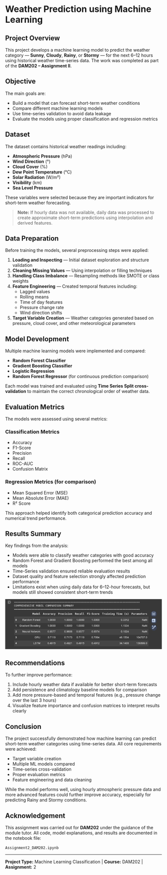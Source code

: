 # Weather Prediction using Machine Learning

## Project Overview

This project develops a machine learning model to predict the weather category — **Sunny**, **Cloudy**, **Rainy**, or **Stormy** — for the next 6–12 hours using historical weather time-series data. The work was completed as part of the **DAM202 – Assignment II**.

## Objective

The main goals are:

- Build a model that can forecast short-term weather conditions
- Compare different machine learning models
- Use time-series validation to avoid data leakage
- Evaluate the models using proper classification and regression metrics

## Dataset

The dataset contains historical weather readings including:

- **Atmospheric Pressure** (hPa)
- **Wind Direction** (°)
- **Cloud Cover** (%)
- **Dew Point Temperature** (°C)
- **Solar Radiation** (W/m²)
- **Visibility** (km)
- **Sea Level Pressure**

These variables were selected because they are important indicators for short-term weather forecasting.

> **Note:** If hourly data was not available, daily data was processed to create approximate short-term predictions using interpolation and derived features.

## Data Preparation

Before training the models, several preprocessing steps were applied:

1. **Loading and Inspecting** — Initial dataset exploration and structure validation
2. **Cleaning Missing Values** — Using interpolation or filling techniques
3. **Handling Class Imbalance** — Resampling methods like SMOTE or class weights
4. **Feature Engineering** — Created temporal features including:
   - Lagged values
   - Rolling means
   - Time of day features
   - Pressure change rate
   - Wind direction shifts
5. **Target Variable Creation** — Weather categories generated based on pressure, cloud cover, and other meteorological parameters

## Model Development

Multiple machine learning models were implemented and compared:

- **Random Forest Classifier**
- **Gradient Boosting Classifier**
- **Logistic Regression**
- **Random Forest Regressor** (for continuous prediction comparison)

Each model was trained and evaluated using **Time Series Split cross-validation** to maintain the correct chronological order of weather data.

## Evaluation Metrics

The models were assessed using several metrics:

### Classification Metrics
- Accuracy
- F1-Score
- Precision
- Recall
- ROC-AUC
- Confusion Matrix

### Regression Metrics (for comparison)
- Mean Squared Error (MSE)
- Mean Absolute Error (MAE)
- R² Score

This approach helped identify both categorical prediction accuracy and numerical trend performance.

## Results Summary

Key findings from the analysis:

-  Models were able to classify weather categories with good accuracy
-  Random Forest and Gradient Boosting performed the best among all models
-  Time-Series validation ensured reliable evaluation results
-  Dataset quality and feature selection strongly affected prediction performance
-  Limitations exist when using daily data for 6–12-hour forecasts, but models still showed consistent short-term trends

![alt text](<Screenshot from 2025-10-20 09-14-28.png>)

## Recommendations

To further improve performance:

1. Include hourly weather data if available for better short-term forecasts
2. Add persistence and climatology baseline models for comparison
3. Add more pressure-based and temporal features (e.g., pressure change over the last 3 hours)
4. Visualize feature importance and confusion matrices to interpret results clearly

## Conclusion

The project successfully demonstrated how machine learning can predict short-term weather categories using time-series data. All core requirements were achieved:

-  Target variable creation
-  Multiple ML models compared
-  Time-series cross-validation
-  Proper evaluation metrics
-  Feature engineering and data cleaning

While the model performs well, using hourly atmospheric pressure data and more advanced features could further improve accuracy, especially for predicting Rainy and Stormy conditions.

## Acknowledgement

This assignment was carried out for **DAM202** under the guidance of the module tutor. All code, model explanations, and results are documented in the notebook file:

```
Assignment2_DAM202.ipynb
```

---

**Project Type:** Machine Learning Classification | **Course:** DAM202 | **Assignment:** 2